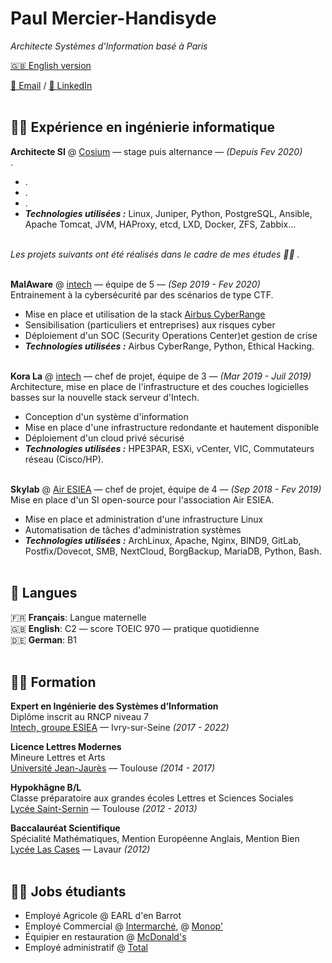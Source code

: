 # Paul Mercier-Handisyde

_Architecte Systèmes d'Information basé à Paris_ <br>

[🇬🇧 English version](https://cv.handisyde.com/) <br>

[📧 Email](mailto:hello@handisyde.com) / [🤝 LinkedIn](https://www.linkedin.com/in/handisyde/)
<br><br>

## 👨‍💻 Expérience en ingénierie informatique

**Architecte SI** @ [Cosium](https://www.cosium.com/) &mdash; stage puis alternance &mdash; _(Depuis Fev 2020)_ <br>
.
  * .
  * .
  * .
  * **_Technologies utilisées :_** Linux, Juniper, Python, PostgreSQL, Ansible, Apache Tomcat, JVM, HAProxy, etcd, LXD, Docker, ZFS, Zabbix...
  <br><br>

_Les projets suivants ont été réalisés dans le cadre de mes études 👨‍🎓 ._
<br><br>

**MalAware** @ [intech](https://www.intechinfo.fr/) &mdash; équipe de 5 &mdash; _(Sep 2019 - Fev 2020)_<br>
Entrainement à la cybersécurité par des scénarios de type CTF.
   * Mise en place et utilisation de la stack [Airbus CyberRange](https://airbus-cyber-security.com/fr/produits-services/prevenir/cyberrange/)
   * Sensibilisation (particuliers et entreprises) aux risques cyber
   * Déploiement d'un SOC (Security Operations Center)et gestion de crise
   * **_Technologies utilisées :_** Airbus CyberRange, Python, Ethical Hacking.
   <br><br>

**Kora La** @ [intech](https://www.intechinfo.fr/) &mdash; chef de projet, équipe de 3 &mdash; _(Mar 2019 - Juil 2019)_<br>
Architecture, mise en place de l'infrastructure et des couches logicielles basses sur la nouvelle stack serveur d'Intech.
   * Conception d'un système d'information
   * Mise en place d'une infrastructure redondante et hautement disponible
   * Déploiement d'un cloud privé sécurisé
   * **_Technologies utilisées :_** HPE3PAR, ESXi, vCenter, VIC, Commutateurs réseau (Cisco/HP).
   <br><br>

**Skylab** @ [Air ESIEA](https://www.esiea.fr/association/air-2-esiea-ivry-sur-seine/) &mdash; chef de projet, équipe de 4 &mdash; _(Sep 2018 - Fev 2019)_<br>
Mise en place d'un SI open-source pour l'association Air ESIEA.
   * Mise en place et administration d'une infrastructure Linux
   * Automatisation de tâches d'administration systèmes
   * **_Technologies utilisées :_** ArchLinux, Apache, Nginx, BIND9, GitLab, Postfix/Dovecot, SMB, NextCloud, BorgBackup, MariaDB, Python, Bash.
   <br><br>

## 💬 Langues

🇫🇷 **Français**: Langue maternelle <br>
🇬🇧 **English**: C2 &mdash; score TOEIC 970 &mdash; pratique quotidienne <br>
🇩🇪 **German**: B1
<br><br>

## 👨‍🎓 Formation

**Expert en Ingénierie des Systèmes d’Information**<br>
Diplôme inscrit au RNCP niveau 7<br>
[Intech, groupe ESIEA](https://www.intechinfo.fr/) &mdash; Ivry-sur-Seine _(2017 - 2022)_ <br>

**Licence Lettres Modernes**<br>
Mineure Lettres et Arts<br>
[Université Jean-Jaurès](https://www.univ-tlse2.fr/accueil/formation-insertion/licence-lettres-modernes) &mdash; Toulouse _(2014 - 2017)_

**Hypokhâgne B/L**<br>
Classe préparatoire aux grandes écoles Lettres et Sciences Sociales<br>
[Lycée Saint-Sernin](https://saint-sernin.mon-ent-occitanie.fr/classes-preparatoires-bl-lss/presentation-de-la-filere-bl/) &mdash; Toulouse _(2012 - 2013)_

**Baccalauréat Scientifique**<br>
Spécialité Mathématiques, Mention Européenne Anglais, Mention Bien<br>
[Lycée Las Cases](https://las-cases.mon-ent-occitanie.fr/) &mdash; Lavaur _(2012)_
<br><br>

## 👨‍🔧 Jobs étudiants

* Employé Agricole @ EARL d'en Barrot
* Employé Commercial @ [Intermarché](https://www.intermarche.com), @ [Monop'](https://www.monoprix.fr)
* Équipier en restauration @ [McDonald's](https://www.mcdonalds.fr)
* Employé administratif @ [Total](https://www.totalenergies.fr)
  <br><br>
